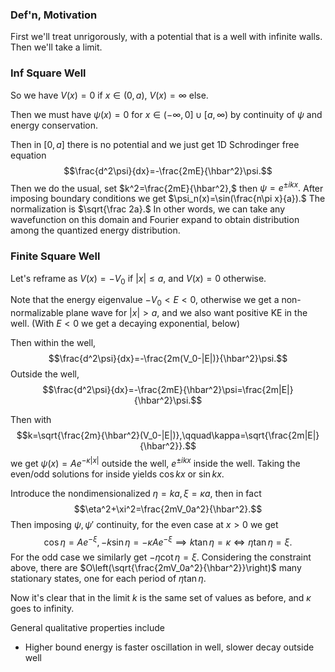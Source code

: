 ### Def'n, Motivation
First we'll treat unrigorously, with a potential that is a well with infinite walls. Then we'll take a limit.
### Inf Square Well
So we have $V(x)=0$ if $x\in(0,a),$ $V(x)=\infty$ else.

Then we must have $\psi(x)=0$ for $x\in(-\infty,0]\cup [a,\infty)$  by continuity of $\psi$ and energy conservation.

Then in $[0,a]$ there is no potential and we just get 1D Schrodinger free equation
$$\frac{d^2\psi}{dx}=-\frac{2mE}{\hbar^2}\psi.$$
Then we do the usual, set $k^2=\frac{2mE}{\hbar^2},$ then $\psi=e^{\pm ikx}.$ After imposing boundary conditions we get $\psi_n(x)=\sin(\frac{n\pi x}{a}).$ The normalization is $\sqrt{\frac 2a}.$ In other words, we can take any wavefunction on this domain and Fourier expand to obtain distribution among the quantized energy distribution.

### Finite Square Well
Let's reframe as $V(x)=-V_0$ if $|x|\leq a,$ and $V(x)=0$ otherwise.

Note that the energy eigenvalue $-V_0<E<0,$ otherwise we get a non-normalizable plane wave for $|x|>a,$ and we also want positive KE in the well. (With $E<0$ we get a decaying exponential, below)

Then within the well,
$$\frac{d^2\psi}{dx}=-\frac{2m(V_0-|E|)}{\hbar^2}\psi.$$
Outside the well,
$$\frac{d^2\psi}{dx}=-\frac{2mE}{\hbar^2}\psi=\frac{2m|E|}{\hbar^2}\psi.$$

Then with
$$k=\sqrt{\frac{2m}{\hbar^2}(V_0-|E|)},\qquad\kappa=\sqrt{\frac{2m|E|}{\hbar^2}}.$$
we get $\psi(x)=Ae^{-\kappa|x|}$ outside the well, $e^{\pm ikx}$ inside the well. Taking the even/odd solutions for inside yields $\cos kx$ or $\sin kx$.

Introduce the nondimensionalized $\eta=ka,\xi=\kappa a,$ then in fact $$\eta^2+\xi^2=\frac{2mV_0a^2}{\hbar^2}.$$
Then imposing $\psi,\psi'$ continuity, for the even case at $x>0$ we get 
$$\cos \eta=Ae^{-\xi},-k\sin\eta=-\kappa Ae^{-\xi}\implies k\tan\eta=\kappa\iff \eta\tan\eta=\xi.$$
For the odd case we similarly get $-\eta\cot\eta=\xi.$ Considering the constraint above, there are $O\left(\sqrt{\frac{2mV_0a^2}{\hbar^2}}\right)$ many stationary states, one for each period of $\eta\tan\eta$.

Now it's clear that in the limit $k$ is the same set of values as before, and $\kappa$ goes to infinity.

General qualitative properties include
-   Higher bound energy is faster oscillation in well, slower decay outside well